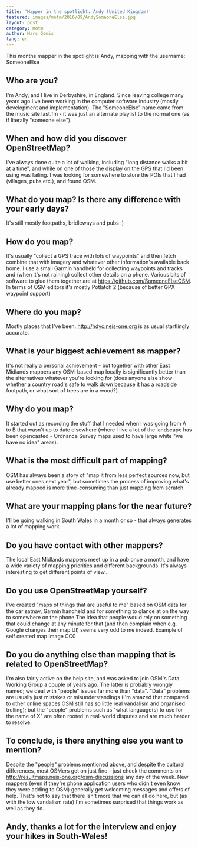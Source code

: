 ```yaml
---
title: 'Mapper in the spotlight: Andy (United Kingdom)'
featured: images/motm/2016/09/AndySomeoneElse.jpg
layout: post
category: motm
author: Marc Gemis
lang: en
---
```


This months mapper in the spotlight is Andy, mapping with the username: SomeoneElse

## Who are you?

I'm Andy, and I live in Derbyshire, in England. Since leaving college many years ago I've been working in the computer software industry (mostly development and implementation). The "SomeoneElse" name came from the music site last.fm - it was just an alternate playlist to the normal one (as if literally "someone else").

## When and how did you discover OpenStreetMap?

I've always done quite a lot of walking, including "long distance walks a bit at a time", and while on one of those the display on the GPS that I'd been using was failing. I was looking for somewhere to store the POIs that I had (villages, pubs etc.), and found OSM.

## What do you map? Is there any difference with your early days?

It's still mostly footpaths, bridleways and pubs :)

## How do you map?

It's usually "collect a GPS trace with lots of waypoints" and then fetch combine that with imagery and whatever other information's available back home. I use a small Garmin handheld for collecting waypoints and tracks and (when it's not raining) collect other details on a phone. Various bits of software to glue them together are at https://github.com/SomeoneElseOSM. In terms of OSM editors it's mostly Potlatch 2 (because of better GPX waypoint support)

## Where do you map?

Mostly places that I've been. http://hdyc.neis-one.org is as usual startlingly accurate.

## What is your biggest achievement as mapper?

It's not really a personal achievement - but together with other East Midlands mappers any OSM-based map locally is significantly better than the alternatives whatever you're looking for (does anyone else show whether a country road's safe to walk down because it has a roadside footpath, or what sort of trees are in a wood?).

## Why do you map?

It started out as recording the stuff that I needed when I was going from A to B that wasn't up to date elsewhere (where I live a lot of the landscape has been opencasted - Ordnance Survey maps used to have large white "we have no idea" areas).

## What is the most difficult part of mapping?

OSM has always been a story of "map it from less perfect sources now, but use better ones next year", but sometimes the process of improving what's already mapped is more time-consuming than just mapping from scratch.

## What are your mapping plans for the near future?

I'll be going walking in South Wales in a month or so - that always generates a lot of mapping work.

## Do you have contact with other mappers?

The local East Midlands mappers meet up in a pub once a month, and have a wide variety of mapping priorities and different backgrounds. It's always interesting to get different points of view...

## Do you use OpenStreetMap yourself?

I've created "maps of things that are useful to me" based on OSM data for the car satnav, Garmin handheld and for something to glance at on the way to somewhere on the phone The idea that people would rely on something that could change at any minute for that (and then complain when e.g. Google changes their map UI) seems very odd to me indeed. Example of self created map Image CC0

## Do you do anything else than mapping that is related to OpenStreetMap?

I'm also fairly active on the help site, and was asked to join OSM's Data Working Group a couple of years ago. The latter is probably wrongly named; we deal with "people" issues far more than "data". "Data" problems are usually just mistakes or misunderstandings (I'm amazed that compared to other online spaces OSM still has so little real vandalism and organised trolling); but the "people" problems such as "what language(s) to use for the name of X" are often rooted in real-world disputes and are much harder to resolve.

## To conclude, is there anything else you want to mention?

Despite the "people" problems mentioned above, and despite the cultural differences, most OSMers get on just fine - just check the comments on http://resultmaps.neis-one.org/osm-discussions any day of the week. New mappers (even if they're phone application users who didn't even know they were adding to OSM) generally get welcoming messages and offers of help. That's not to say that there isn't more that we can all do here, but (as with the low vandalism rate) I'm sometimes surprised that things work as well as they do.

## Andy, thanks a lot for the interview and enjoy your hikes in South-Wales! 
